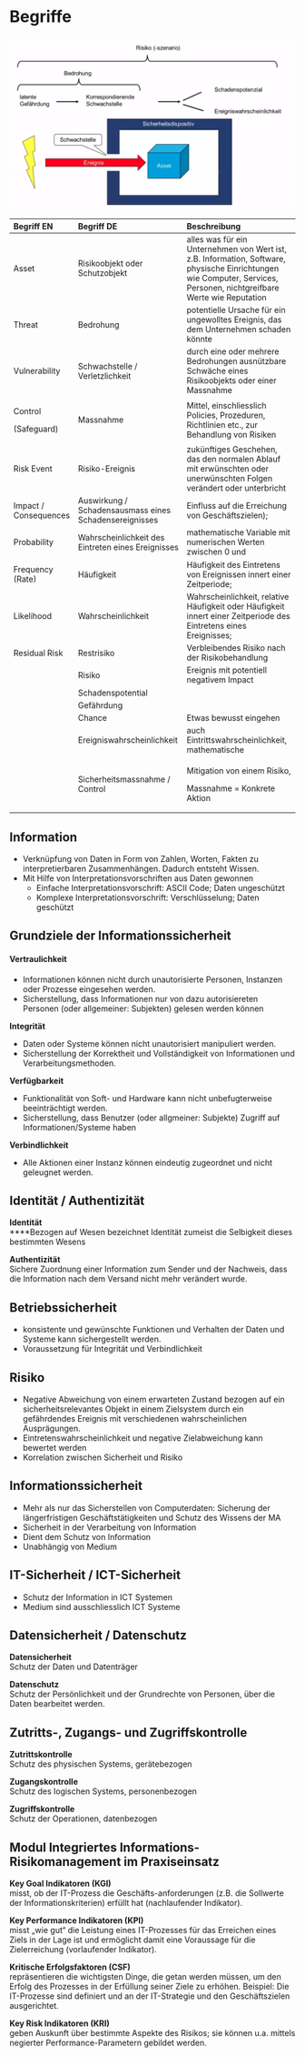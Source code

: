 # Begriffe

![](../.gitbook/assets/image%20%28113%29.png)

<table>
  <thead>
    <tr>
      <th style="text-align:left">Begriff EN</th>
      <th style="text-align:left">Begriff DE</th>
      <th style="text-align:left">Beschreibung</th>
    </tr>
  </thead>
  <tbody>
    <tr>
      <td style="text-align:left">Asset</td>
      <td style="text-align:left">Risikoobjekt oder Schutzobjekt</td>
      <td style="text-align:left">alles was fu&#x308;r ein Unternehmen von Wert ist, z.B. Information, Software,
        physische Einrichtungen wie Computer, Services, Personen, nichtgreifbare
        Werte wie Reputation</td>
    </tr>
    <tr>
      <td style="text-align:left">Threat</td>
      <td style="text-align:left">Bedrohung</td>
      <td style="text-align:left">potentielle Ursache fu&#x308;r ein ungewolltes Ereignis, das dem Unternehmen
        schaden ko&#x308;nnte</td>
    </tr>
    <tr>
      <td style="text-align:left">Vulnerability</td>
      <td style="text-align:left">Schwachstelle / Verletzlichkeit</td>
      <td style="text-align:left">durch eine oder mehrere Bedrohungen ausnu&#x308;tzbare Schwa&#x308;che
        eines Risikoobjekts oder einer Massnahme</td>
    </tr>
    <tr>
      <td style="text-align:left">
        <p>Control</p>
        <p>(Safeguard)</p>
      </td>
      <td style="text-align:left">Massnahme</td>
      <td style="text-align:left">Mittel, einschliesslich Policies, Prozeduren, Richtlinien etc., zur Behandlung
        von Risiken</td>
    </tr>
    <tr>
      <td style="text-align:left">Risk Event</td>
      <td style="text-align:left">Risiko-Ereignis</td>
      <td style="text-align:left">zuku&#x308;nftiges Geschehen, das den normalen Ablauf mit erwu&#x308;nschten
        oder unerwu&#x308;nschten Folgen vera&#x308;ndert oder unterbricht</td>
    </tr>
    <tr>
      <td style="text-align:left">Impact / Consequences</td>
      <td style="text-align:left">Auswirkung / Schadensausmass eines Schadensereignisses</td>
      <td style="text-align:left">Einfluss auf die Erreichung von Gescha&#x308;ftszielen);</td>
    </tr>
    <tr>
      <td style="text-align:left">Probability</td>
      <td style="text-align:left">Wahrscheinlichkeit des Eintreten eines Ereignisses</td>
      <td style="text-align:left">mathematische Variable mit numerischen Werten zwischen 0 und</td>
    </tr>
    <tr>
      <td style="text-align:left">Frequency (Rate)</td>
      <td style="text-align:left">Ha&#x308;ufigkeit</td>
      <td style="text-align:left">Ha&#x308;ufigkeit des Eintretens von Ereignissen innert einer Zeitperiode;</td>
    </tr>
    <tr>
      <td style="text-align:left">Likelihood</td>
      <td style="text-align:left">Wahrscheinlichkeit</td>
      <td style="text-align:left">Wahrscheinlichkeit, relative Ha&#x308;ufigkeit oder Ha&#x308;ufigkeit
        innert einer Zeitperiode des Eintretens eines Ereignisses;</td>
    </tr>
    <tr>
      <td style="text-align:left">Residual Risk</td>
      <td style="text-align:left">Restrisiko</td>
      <td style="text-align:left">Verbleibendes Risiko nach der Risikobehandlung</td>
    </tr>
    <tr>
      <td style="text-align:left">&#x200B;</td>
      <td style="text-align:left">Risiko</td>
      <td style="text-align:left">Ereignis mit potentiell negativem Impact</td>
    </tr>
    <tr>
      <td style="text-align:left">&#x200B;</td>
      <td style="text-align:left">Schadenspotential</td>
      <td style="text-align:left">&#x200B;</td>
    </tr>
    <tr>
      <td style="text-align:left">&#x200B;</td>
      <td style="text-align:left">Gef&#xE4;hrdung</td>
      <td style="text-align:left">&#x200B;</td>
    </tr>
    <tr>
      <td style="text-align:left">&#x200B;</td>
      <td style="text-align:left">Chance</td>
      <td style="text-align:left">Etwas bewusst eingehen</td>
    </tr>
    <tr>
      <td style="text-align:left">&#x200B;</td>
      <td style="text-align:left">Ereigniswahrscheinlichkeit</td>
      <td style="text-align:left">auch Eintrittswahrscheinlichkeit, mathematische</td>
    </tr>
    <tr>
      <td style="text-align:left">&#x200B;</td>
      <td style="text-align:left">Sicherheitsmassnahme / Control</td>
      <td style="text-align:left">
        <p>Mitigation von einem Risiko,</p>
        <p>Massnahme = Konkrete Aktion</p>
      </td>
    </tr>
  </tbody>
</table>

## Information

* Verknüpfung von Daten in Form von Zahlen, Worten, Fakten zu interpretierbaren Zusammenhängen. Dadurch entsteht Wissen.
* Mit Hilfe von Interpretationsvorschriften aus Daten gewonnen
  * Einfache Interpretationsvorschrift: ASCII Code; Daten ungeschützt
  * Komplexe Interpretationsvorschrift: Verschlüsselung; Daten geschützt

## Grundziele der Informationssicherheit

#### **Vertraulichkeit**

* Informationen können nicht durch unautorisierte Personen, Instanzen oder Prozesse eingesehen werden.
* Sicherstellung, dass Informationen nur von dazu autorisiereten Personen \(oder allgemeiner: Subjekten\) gelesen werden können

**Integrität**

* Daten oder Systeme können nicht unautorisiert manipuliert werden. 
* Sicherstellung der Korrektheit und Vollständigkeit von Informationen und Verarbeitungsmethoden.

**Verfügbarkeit**

* Funktionalität von Soft- und Hardware kann nicht unbefugterweise beeinträchtigt werden.
* Sicherstellung, dass Benutzer \(oder allgmeiner: Subjekte\) Zugriff auf Informationen/Systeme haben

**Verbindlichkeit**

* Alle Aktionen einer Instanz können eindeutig zugeordnet und nicht geleugnet werden.

## Identität / Authentizität

**Identität**   
****Bezogen auf Wesen bezeichnet Identität zumeist die Selbigkeit dieses bestimmten Wesens

**Authentizität**   
Sichere Zuordnung einer Information zum Sender und der Nachweis, dass die Information nach dem Versand nicht mehr verändert wurde.

## Betriebssicherheit

* konsistente und gewünschte Funktionen und Verhalten der Daten und Systeme kann sichergestellt werden.
* Voraussetzung für Integrität und Verbindlichkeit

## Risiko

* Negative Abweichung von einem erwarteten Zustand bezogen auf ein sicherheitsrelevantes Objekt in einem Zielsystem durch ein gefährdendes Ereignis mit verschiedenen wahrscheinlichen Ausprägungen.
* Eintretenswahrscheinlichkeit und negative Zielabweichung kann bewertet werden
* Korrelation zwischen Sicherheit und Risiko

## Informationssicherheit

* Mehr als nur das Sicherstellen von Computerdaten: Sicherung der längerfristigen Geschäftstätigkeiten und Schutz des Wissens der MA
* Sicherheit in der Verarbeitung von Information
* Dient dem Schutz von Information
* Unabhängig von Medium

## IT-Sicherheit / ICT-Sicherheit

* Schutz der Information in ICT Systemen
* Medium sind ausschliesslich ICT Systeme

## Datensicherheit / Datenschutz

**Datensicherheit**   
Schutz der Daten und Datenträger

**Datenschutz**   
Schutz der Persönlichkeit und der Grundrechte von Personen, über die Daten bearbeitet werden.

## Zutritts-, Zugangs- und Zugriffskontrolle

**Zutrittskontrolle**   
Schutz des physischen Systems, gerätebezogen

**Zugangskontrolle**   
Schutz des logischen Systems, personenbezogen

**Zugriffskontrolle**   
Schutz der Operationen, datenbezogen



## Modul Integriertes Informations-Risikomanagement im Praxiseinsatz

**Key Goal Indikatoren \(KGI\)**  
 misst, ob der IT-Prozess die Geschäfts-anforderungen \(z.B. die Sollwerte der Informationskriterien\) erfüllt hat \(nachlaufender Indikator\).

**Key Performance Indikatoren \(KPI\)**  
 misst „wie gut“ die Leistung eines IT-Prozesses für das Erreichen eines Ziels in der Lage ist und ermöglicht damit eine Voraussage für die Zielerreichung \(vorlaufender Indikator\).

**Kritische Erfolgsfaktoren \(CSF\)**  
 repräsentieren die wichtigsten Dinge, die getan werden müssen, um den Erfolg des Prozesses in der Erfüllung seiner Ziele zu erhöhen. Beispiel: Die IT-Prozesse sind definiert und an der IT-Strategie und den Geschäftszielen ausgerichtet.

**Key Risk Indikatoren \(KRI\)**  
 geben Auskunft über bestimmte Aspekte des Risikos; sie können u.a. mittels negierter Performance-Parametern gebildet werden.



